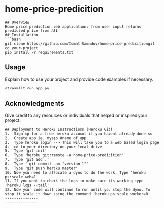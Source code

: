 
# home-price-predicition
```
## Overview
Home price prediction web application: from user input returns predicted price from API
## Installation
```bash
git clone https://github.com/Ismat-Samadov/home-price-predicitiongit
cd your-project
pip install -r requirements.txt
```

## Usage

Explain how to use your project and provide code examples if necessary.

```python
streamlit run app.py
```

## Acknowledgments

Give credit to any resources or individuals that helped or inspired your project.

```
## Deployment to Heroku Instructions (Heroku Git)
1.  Sign up for a free heroku account if you havent already done so
2.  Create app ie. myapp #name of app
3.  Type heroku login --> This will take you to a web based login page
4.  cd to your directory on your local drive
5.  Type 'git init'
6.  Type 'heroku git:remote -a home-price-predicition'
7.  Type 'git add .'
8.  Type ' git commit -am "version 1"'
9.  Type 'git push heroku master'
10. Now you need to allocate a dyno to do the work. Type 'heroku ps:scale web=1'
11. If you want to check the logs to make sure its working type 'heroku logs --tail'
12. Now your code will continue to run until you stop the dyno. To stop it scale it down using the command 'heroku ps:scale worker=0'
---------------
---------------
